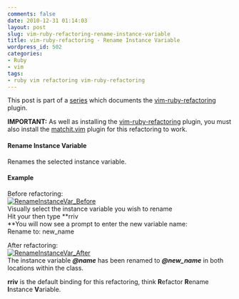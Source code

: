 ```yaml
---
comments: false
date: 2010-12-31 01:14:03
layout: post
slug: vim-ruby-refactoring-rename-instance-variable
title: vim-ruby-refactoring - Rename Instance Variable
wordpress_id: 502
categories:
- Ruby
- vim
tags:
- ruby vim refactoring vim-ruby-refactoring
---
```


This post is part of a [series](http://justinram.wordpress.com/2010/12/30/vim-ruby-refactoring-series/) which documents the [vim-ruby-refactoring](https://github.com/ecomba/vim-ruby-refactoring) plugin.

 

**IMPORTANT:** As well as installing the [vim-ruby-refactoring](https://github.com/ecomba/vim-ruby-refactoring) plugin, you must also install the [matchit.vim](http://www.vim.org/scripts/script.php?script_id=39) plugin for this refactoring to work.

 

#### Rename Instance Variable

 

Renames the selected instance variable. 

 

#### Example

 

Before refactoring:     
[![RenameInstanceVar_Before](http://justinram.files.wordpress.com/2010/12/renameinstancevar_before_thumb.png)](http://justinram.files.wordpress.com/2010/12/renameinstancevar_before.png)      
Visually select the instance variable you wish to rename      
Hit your **<leader-key>** then type **rriv        
**You will now see a prompt to enter the new variable name:   
Rename to: new_name

 

After refactoring:     
[![RenameInstanceVar_After](http://justinram.files.wordpress.com/2010/12/renameinstancevar_after_thumb.png)](http://justinram.files.wordpress.com/2010/12/renameinstancevar_after.png)      
The instance variable _**@name**_ has been renamed to **_@new_name_** in both locations within the class.

 

**rriv** is the default binding for this refactoring, think **R**efactor **R**ename **I**nstance **V**ariable.

